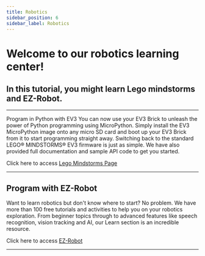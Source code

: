 ```yaml
---
title: Robotics
sidebar_position: 6
sidebar_label: Robotics
---
```


# Welcome to our robotics learning center!

## In this tutorial, you might learn Lego mindstorms and EZ-Robot.

---

Program in Python with EV3
You can now use your EV3 Brick to unleash the power of Python programming using MicroPython. Simply install the EV3 MicroPython image onto any micro SD card and boot up your EV3 Brick from it to start programming straight away. Switching back to the standard LEGO® MINDSTORMS® EV3 firmware is just as simple. We have also provided full documentation and sample API code to get you started.

Click here to access [Lego Mindstorms Page](https://education.lego.com/en-us/product-resources/mindstorms-ev3/downloads/building-instructions)

---

## Program with EZ-Robot

Want to learn robotics but don't know where to start?
No problem. We have more than 100 free tutorials and activities to help you on your robotics exploration.
From beginner topics through to advanced features like speech recognition, vision tracking and AI, our Learn section is an incredible resource.

Click here to access [EZ-Robot](https://www.ez-robot.com/)

---
